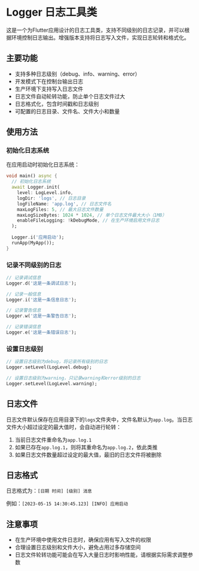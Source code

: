 # Logger 日志工具类

这是一个为Flutter应用设计的日志工具类，支持不同级别的日志记录，并可以根据环境控制日志输出。增强版本支持将日志写入文件，实现日志轮转和格式化。

## 主要功能

- 支持多种日志级别（debug、info、warning、error）
- 开发模式下在控制台输出日志
- 生产环境下支持写入日志文件
- 日志文件自动轮转功能，防止单个日志文件过大
- 日志格式化，包含时间戳和日志级别
- 可配置的日志目录、文件名、文件大小和数量

## 使用方法

### 初始化日志系统

在应用启动时初始化日志系统：

```dart
void main() async {
  // 初始化日志系统
  await Logger.init(
    level: LogLevel.info,
    logDir: 'logs', // 日志目录
    logFileName: 'app.log', // 日志文件名
    maxLogFiles: 5, // 最大日志文件数量
    maxLogSizeBytes: 1024 * 1024, // 单个日志文件最大大小（1MB）
    enableFileLogging: !kDebugMode, // 在生产环境启用文件日志
  );
  
  Logger.i('应用启动');
  runApp(MyApp());
}
```

### 记录不同级别的日志

```dart
// 记录调试信息
Logger.d('这是一条调试日志');

// 记录一般信息
Logger.i('这是一条信息日志');

// 记录警告信息
Logger.w('这是一条警告日志');

// 记录错误信息
Logger.e('这是一条错误日志');
```

### 设置日志级别

```dart
// 设置日志级别为debug，将记录所有级别的日志
Logger.setLevel(LogLevel.debug);

// 设置日志级别为warning，只记录warning和error级别的日志
Logger.setLevel(LogLevel.warning);
```

## 日志文件

日志文件默认保存在应用目录下的`logs`文件夹中，文件名默认为`app.log`。当日志文件大小超过设定的最大值时，会自动进行轮转：

1. 当前日志文件重命名为`app.log.1`
2. 如果已存在`app.log.1`，则将其重命名为`app.log.2`，依此类推
3. 如果日志文件数量超过设定的最大值，最旧的日志文件将被删除

## 日志格式

日志格式为：`[日期 时间] [级别] 消息`

例如：`[2023-05-15 14:30:45.123] [INFO] 应用启动`

## 注意事项

- 在生产环境中使用文件日志时，确保应用有写入文件的权限
- 合理设置日志级别和文件大小，避免占用过多存储空间
- 日志文件轮转功能可能会在写入大量日志时影响性能，请根据实际需求调整参数
